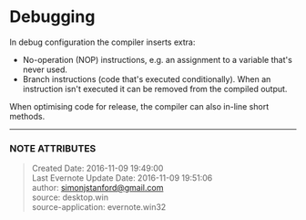 # Debugging

In debug configuration the compiler inserts extra:

  * No-operation (NOP) instructions, e.g. an assignment to a variable that's never used.
  * Branch instructions (code that's executed conditionally). When an instruction isn't executed it can be removed from the compiled output.

  

When optimising code for release, the compiler can also in-line short methods.


---
### NOTE ATTRIBUTES
>Created Date: 2016-11-09 19:49:00  
>Last Evernote Update Date: 2016-11-09 19:51:06  
>author: simonjstanford@gmail.com  
>source: desktop.win  
>source-application: evernote.win32  